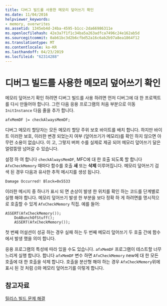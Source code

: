 ```yaml
---
title: 디버그 빌드를 사용한 메모리 덮어쓰기 확인
ms.date: 11/04/2016
helpviewer_keywords:
- memory, overwrites
ms.assetid: 1345eb4d-24ba-4595-b1cc-2da66986311e
ms.openlocfilehash: 42e3a7f1f1c34ba5a263adfca7496c24e162ab5d
ms.sourcegitcommit: 0ab61bc3d2b6cfbd52a16c6ab2b97a8ea1864f12
ms.translationtype: MT
ms.contentlocale: ko-KR
ms.lasthandoff: 04/23/2019
ms.locfileid: "62314288"
---
```

# <a name="using-the-debug-build-to-check-for-memory-overwrite"></a>디버그 빌드를 사용한 메모리 덮어쓰기 확인

메모리 덮어쓰기 확인 하려면 디버그 빌드를 사용 하려면 먼저 디버그에 대 한 프로젝트를 다시 만들어야 합니다. 그런 다음 응용 프로그램의 처음 부분으로 이동 `InitInstance` 다음 줄을 추가 합니다.

```
afxMemDF |= checkAlwaysMemDF;
```

디버그 메모리 할당자는 모든 메모리 할당 주위 보호 바이트를 배치 합니다. 하지만 바이트 이러한 보호, 이러한 변경 되었는지 여부 (덮어쓰기가 메모리)를 확인 하지 않으면 아무런 소용이 없습니다. 이 고, 그렇지 버퍼 수를 실제로 제공 되어 메모리 덮어쓰기 달은 얼렁뚱땅 넘어갈 수 있습니다.

설정 하 여 합니다 `checkAlwaysMemDF`, MFC에 대 한 호출 되도록 할 합니다 `AfxCheckMemory` 때마다 함수를 호출 **새** 또는 **삭제** 이루어집니다. 메모리 덮어쓰기 검색 된 경우 다음과 유사한 추적 메시지를 생성 됩니다.

```
Damage Occurred! Block=0x5533
```

이러한 메시지 중 하나가 표시 되 면 손상이 발생 한 위치를 확인 하는 코드를 단계별로 실행 해야 합니다. 메모리 덮어쓰기 발생 한 부분을 보다 정확 하 게 하려면를 명시적으로 호출할 수 있게 `AfxCheckMemory` 직접. 예를 들어:

```
ASSERT(AfxCheckMemory());
    DoABunchOfStuff();
    ASSERT(AfxCheckMemory());
```

첫 번째 어설션이 성공 하는 경우 실패 하는 두 번째 메모리 덮어쓰기 두 호출 간에 함수에서 발생 했을 의미 합니다.

응용 프로그램의 특성에 따라 있을 수도 있습니다. `afxMemDF` 프로그램이 테스트할 너무 느리게 실행 합니다. 합니다 `afxMemDF` 변수 하면 `AfxCheckMemory` new에 대 한 모든 호출에 대 한 호출을 삭제 합니다. 호출을 분산형 해야 하는 경우 `AfxCheckMemory`위에 표시 된 것 처럼 ()와 메모리 덮어쓰기를 이렇게 합니다.

## <a name="see-also"></a>참고자료

[릴리스 빌드 문제 해결](fixing-release-build-problems.md)
